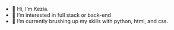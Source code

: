 - 👋 Hi, I’m Kezia.
- 👀 I’m interested in full stack or back-end
- 🌱 I’m currently brushing up my skills with python, html, and css.


<!---
keziakandii/keziakandii is a ✨ special ✨ repository because its `README.md` (this file) appears on your GitHub profile.
You can click the Preview link to take a look at your changes.
--->
